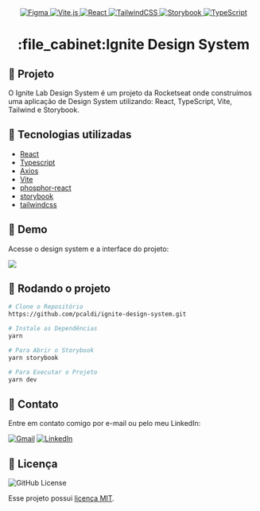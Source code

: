 <div align="center">
   <a href="#-tecnologias-utilizadas">
      <img alt="Figma" src="https://img.shields.io/badge/Figma-F24E1E?style=for-the-badge&logo=figma&logoColor=white"/>
      <img alt="Vite.js" src="https://img.shields.io/badge/vite-%23646CFF.svg?style=for-the-badge&logo=vite&logoColor=white">
      <img alt="React" src="https://img.shields.io/badge/react%20-%2320232a.svg?&style=for-the-badge&logo=react&logoColor=%2361DAFB"/>
      <img alt="TailwindCSS" src="https://img.shields.io/badge/Tailwind_CSS-38B2AC?style=for-the-badge&logo=tailwind-css&logoColor=white"/>
      <img alt="Storybook" src="https://img.shields.io/badge/-Storybook-FF4785?style=for-the-badge&logo=storybook&logoColor=white"/>
      <img alt="TypeScript" src="https://img.shields.io/badge/typescript%20-%23007ACC.svg?&style=for-the-badge&logo=typescript&logoColor=white"/>
   </a>
</div>

<h1 align="center">:file_cabinet:Ignite Design System</h1>

## :memo: Projeto
O Ignite Lab Design System é um projeto da Rocketseat onde construímos uma aplicação de Design System utilizando: React, TypeScript, Vite, Tailwind e Storybook.



## :wrench: Tecnologias utilizadas
* [React](https://reactjs.org/)
* [Typescript](https://www.typescriptlang.org/)
* [Axios](https://github.com/axios/axios)
* [Vite](https://github.com/twbs/bootstrap)
* [phosphor-react](https://github.com/phosphor-icons/phosphor-react)
* [storybook](https://storybook.js.org/)
* [tailwindcss](https://tailwindcss.com/)

## 🎉 Demo

Acesse o design system e a interface do projeto:

<a href="https://ignite-design-system-a9osxhv2v-pcaldi.vercel.app/">
<img src="https://img.shields.io/badge/UI%20(Vercel)-%23000000.svg?style=for-the-badge&logo=vercel&logoColor=white"/>
</a>



## :rocket: Rodando o projeto

```bash
# Clone o Repositório
https://github.com/pcaldi/ignite-design-system.git
```

```bash
# Instale as Dependências
yarn
```

```bash
# Para Abrir o Storybook
yarn storybook
```

```bash
# Para Executar o Projeto
yarn dev
```
## 📲 Contato

Entre em contato comigo por e-mail ou pelo meu LinkedIn:

<a href="pcaldi@gmail.com"><img src="https://img.shields.io/badge/Gmail-D14836?style=for-the-badge&logo=gmail&logoColor=white" alt="Gmail"/></a>
<a href="https://www.linkedin.com/in/pcaldi/"><img src="https://img.shields.io/badge/linkedin%20-%230077B5.svg?&style=for-the-badge&logo=linkedin&logoColor=white" alt="LinkedIn"/></a>


## :closed_book: Licença
<a>
  <img alt="GitHub License" src="https://img.shields.io/github/license/mathrb22/IgniteLab-Design-System">
</a>

Esse projeto possui [licença MIT](./LICENSE).
